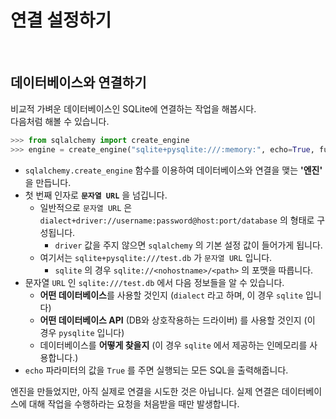 # 연결 설정하기

<br>

## 데이터베이스와 연결하기

비교적 가벼운 데이터베이스인 SQLite에 연결하는 작업을 해봅시다.  
다음처럼 해볼 수 있습니다.

```python
>>> from sqlalchemy import create_engine
>>> engine = create_engine("sqlite+pysqlite:///:memory:", echo=True, future=True)
```

- `sqlalchemy.create_engine` 함수를 이용하여 데이터베이스와 연결을 맺는 **'엔진'** 을 만듭니다.
- 첫 번째 인자로 **`문자열 URL`** 을 넘깁니다.
    -  일반적으로 `문자열 URL`  은 `dialect+driver://username:password@host:port/database` 의 형태로 구성됩니다.
        - `driver` 값을 주지 않으면 `sqlalchemy` 의 기본 설정 값이 들어가게 됩니다.
    -  여기서는 `sqlite+pysqlite:///test.db` 가 `문자열 URL` 입니다.
        - `sqlite` 의 경우 `sqlite://<nohostname>/<path>` 의 포맷을 따릅니다.
- 문자열 `URL` 인 `sqlite:///test.db` 에서 다음 정보들을 알 수 있습니다.
    - **어떤 데이터베이스**를 사용할 것인지 (`dialect` 라고 하며, 이 경우 `sqlite` 입니다)
    - **어떤 데이터베이스 API** (DB와 상호작용하는 드라이버) 를 사용할 것인지 (이 경우 `pysqlite` 입니다)
    - 데이터베이스를 **어떻게 찾을지** (이 경우 `sqlite` 에서 제공하는 인메모리를 사용합니다.)
- `echo` 파라미터의 값을 `True` 를 주면 실행되는 모든 SQL을  출력해줍니다.

엔진을 만들었지만, 아직 실제로 연결을 시도한 것은 아닙니다. 실제 연결은 데이터베이스에 대해 작업을 수행하라는 요청을 처음받을 때만 발생합니다.